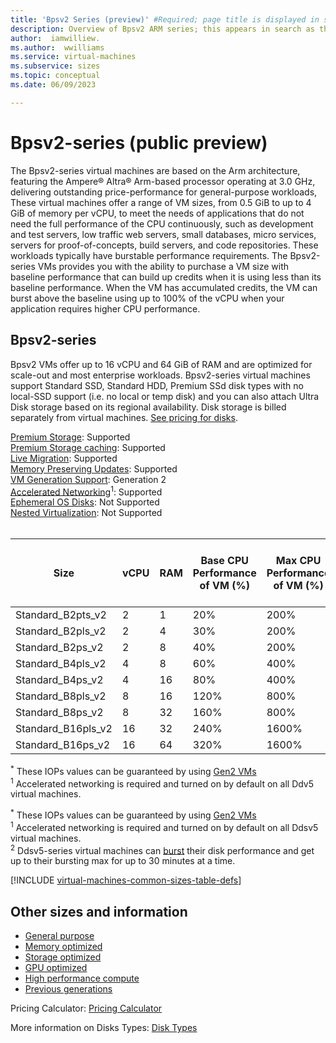 ```yaml
---
title: 'Bpsv2 Series (preview)' #Required; page title is displayed in search results. 60 characters max.
description: Overview of Bpsv2 ARM series; this appears in search as the short description
author:  iamwilliew.
ms.author:  wwilliams
ms.service: virtual-machines 
ms.subservice: sizes 
ms.topic: conceptual 
ms.date: 06/09/2023 

---
```


# Bpsv2-series (public preview)

The Bpsv2-series virtual machines are based on the Arm architecture, featuring the Ampere® Altra® Arm-based processor operating at 3.0 GHz, delivering outstanding price-performance for general-purpose workloads, These virtual machines offer a range of VM sizes, from 0.5 GiB to up to 4 GiB of memory per vCPU, to meet the needs of applications that do not need the full performance of the CPU continuously, such as development and test servers, low traffic web servers, small databases, micro services, servers for proof-of-concepts, build servers, and code repositories. These workloads typically have burstable performance requirements. The Bpsv2-series VMs provides you with the ability to purchase a VM size with baseline performance that can build up credits when it is using less than its baseline performance. When the VM has accumulated credits, the VM can burst above the baseline using up to 100% of the vCPU when your application requires higher CPU performance.

## Bpsv2-series
Bpsv2 VMs offer up to 16 vCPU and 64 GiB of RAM and are optimized for scale-out and most enterprise workloads. Bpsv2-series virtual machines support Standard SSD, Standard HDD, Premium SSd disk types with no local-SSD support (i.e. no local or temp disk) and you can also attach Ultra Disk storage based on its regional availability. Disk storage is billed separately from virtual machines. [See pricing for disks](https://azure.microsoft.com/pricing/details/managed-disks/).


[Premium Storage](premium-storage-performance.md): Supported<br>
[Premium Storage caching](premium-storage-performance.md): Supported<br>
[Live Migration](maintenance-and-updates.md): Supported<br>
[Memory Preserving Updates](maintenance-and-updates.md): Supported<br>
[VM Generation Support](generation-2.md): Generation 2<br>
[Accelerated Networking](../virtual-network/create-vm-accelerated-networking-cli.md)<sup>1</sup>: Supported<br>
[Ephemeral OS Disks](ephemeral-os-disks.md): Not Supported <br>
[Nested Virtualization](/virtualization/hyper-v-on-windows/user-guide/nested-virtualization): Not Supported <br>
<br> 

| Size               | vCPU | RAM | Base CPU Performance of VM (%) | Max CPU Performance of VM (%) | Initial Credits (#) | Credits banked/hour | Max Banked Credits (#) | Max uncached disk throughput: IOPS/M8ps | Max burst uncached disk throughput: IOPS/MBps | Max Data Disks | Max Network Bandwidth (Gbps) up to | Max NICs |
|--------------------|------|-----|--------------------------------|-------------------------------|---------------------|---------------------|------------------------|-----------------------------------------|-----------------------------------------------|----------------|------------------------------------|----------|
| Standard_B2pts_v2  | 2    | 1   | 20%                            | 200%                          | 60                  | 24                  | 576                    | 3750/85                                 | 10,000/960                                    | 4              | 6.250                              | 2        |
| Standard_B2pls_v2  | 2    | 4   | 30%                            | 200%                          | 60                  | 24                  | 576                    | 3750/85                                 | 10,000/960                                    | 4              | 6.250                              | 2        |
| Standard_B2ps_v2   | 2    | 8   | 40%                            | 200%                          | 600                 | 24                  | 576                    | 3750/85                                 | 10,000/960                                    | 4              | 6.50                               | 2        |
| Standard_B4pls_v2  | 4    | 8   | 60%                            | 400%                          | 120                 | 48                  | 1152                   | 6,400/145                               | 20,000/960                                    | 8              | 6.250                              | 2        |
| Standard_B4ps_v2   | 4    | 16  | 80%                            | 400%                          | 120                 | 48                  | 1150                   | 6,400/145                               | 20,000/960                                    | 8              | 6.250                              | 2        |
| Standard_B8pls_v2  | 8    | 16  | 120%                           | 800%                          | 240                 | 96                  | 2304                   | 12,800/290                              | 20,000/960                                    | 16             | 6.250                              | 2        |
| Standard_B8ps_v2   | 8    | 32  | 160%                           | 800%                          | 240                 | 96                  | 2304                   | 12,800/290                              | 20,000/960                                    | 16             | 6.250                              | 2        |
| Standard_B16pls_v2 | 16   | 32  | 240%                           | 1600%                         | 480                 | 192                 | 4608                   | 25,600/600                              | 40,000/960                                    | 32             | 6.250                              | 4        |
| Standard_B16ps_v2  | 16   | 64  | 320%                           | 1600%                         | 480                 | 192                 | 4608                   | 25,600/600                              | 40,000/960                                    | 32             | 6.250                              | 4        |

<sup>*</sup> These IOPs values can be guaranteed by using [Gen2 VMs](generation-2.md)<br>
<sup>1</sup> Accelerated networking is required and turned on by default on all Ddv5 virtual machines.<br>




<sup>*</sup> These IOPs values can be guaranteed by using [Gen2 VMs](generation-2.md)<br>
<sup>1</sup> Accelerated networking is required and turned on by default on all Ddsv5 virtual machines.<br>
<sup>2</sup> Ddsv5-series virtual machines can [burst](disk-bursting.md) their disk performance and get up to their bursting max for up to 30 minutes at a time.

[!INCLUDE [virtual-machines-common-sizes-table-defs](../../includes/virtual-machines-common-sizes-table-defs.md)]

## Other sizes and information

- [General purpose](sizes-general.md)
- [Memory optimized](sizes-memory.md)
- [Storage optimized](sizes-storage.md)
- [GPU optimized](sizes-gpu.md)
- [High performance compute](sizes-hpc.md)
- [Previous generations](sizes-previous-gen.md)

Pricing Calculator: [Pricing Calculator](https://azure.microsoft.com/pricing/calculator/)

More information on Disks Types: [Disk Types](./disks-types.md#ultra-disks)
